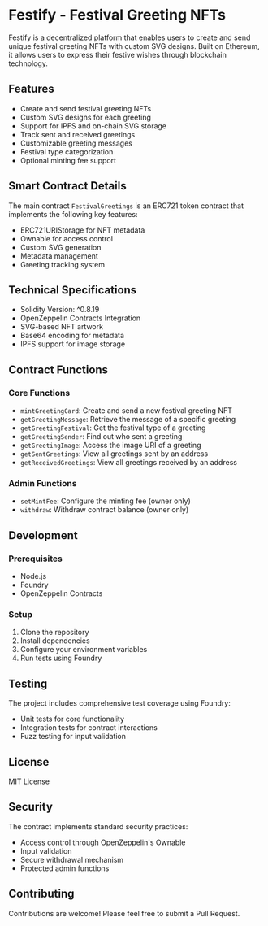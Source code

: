 # Festify - Festival Greeting NFTs

Festify is a decentralized platform that enables users to create and send unique festival greeting NFTs with custom SVG designs. Built on Ethereum, it allows users to express their festive wishes through blockchain technology.

## Features

- Create and send festival greeting NFTs
- Custom SVG designs for each greeting
- Support for IPFS and on-chain SVG storage
- Track sent and received greetings
- Customizable greeting messages
- Festival type categorization
- Optional minting fee support

## Smart Contract Details

The main contract `FestivalGreetings` is an ERC721 token contract that implements the following key features:

- ERC721URIStorage for NFT metadata
- Ownable for access control
- Custom SVG generation
- Metadata management
- Greeting tracking system

## Technical Specifications

- Solidity Version: ^0.8.19
- OpenZeppelin Contracts Integration
- SVG-based NFT artwork
- Base64 encoding for metadata
- IPFS support for image storage

## Contract Functions

### Core Functions
- `mintGreetingCard`: Create and send a new festival greeting NFT
- `getGreetingMessage`: Retrieve the message of a specific greeting
- `getGreetingFestival`: Get the festival type of a greeting
- `getGreetingSender`: Find out who sent a greeting
- `getGreetingImage`: Access the image URI of a greeting
- `getSentGreetings`: View all greetings sent by an address
- `getReceivedGreetings`: View all greetings received by an address

### Admin Functions
- `setMintFee`: Configure the minting fee (owner only)
- `withdraw`: Withdraw contract balance (owner only)

## Development

### Prerequisites
- Node.js
- Foundry
- OpenZeppelin Contracts

### Setup
1. Clone the repository
2. Install dependencies
3. Configure your environment variables
4. Run tests using Foundry

## Testing

The project includes comprehensive test coverage using Foundry:
- Unit tests for core functionality
- Integration tests for contract interactions
- Fuzz testing for input validation

## License

MIT License

## Security

The contract implements standard security practices:
- Access control through OpenZeppelin's Ownable
- Input validation
- Secure withdrawal mechanism
- Protected admin functions

## Contributing

Contributions are welcome! Please feel free to submit a Pull Request.

